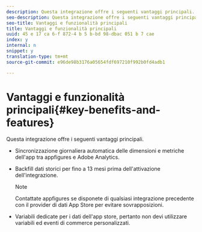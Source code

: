 ```yaml
---
description: Questa integrazione offre i seguenti vantaggi principali.
seo-description: Questa integrazione offre i seguenti vantaggi principali.
seo-title: Vantaggi e funzionalità principali
title: Vantaggi e funzionalità principali
uuid: 45 e 17 ca 6-f 872-4 b 5 b-bd 98-dbac 051 b 7 cae
index: y
internal: n
snippet: y
translation-type: tm+mt
source-git-commit: e96de98b3176a05654fdf697210f992b0fd4adb1

---
```



# Vantaggi e funzionalità principali{#key-benefits-and-features}

Questa integrazione offre i seguenti vantaggi principali.

* Sincronizzazione giornaliera automatica delle dimensioni e metriche dell'app tra appfigures e Adobe Analytics.
* Backfill dati storici per fino a 13 mesi prima dell'attivazione dell'integrazione.

   >[!NOTE]
   >
   >Contattate appfigures se disponete di qualsiasi integrazione precedente con il provider di dati App Store per evitare sovrapposizioni.

* Variabili dedicate per i dati dell'app store, pertanto non devi utilizzare variabili ed eventi di commerce personalizzati.

